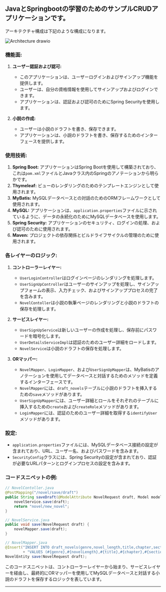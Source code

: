 ## JavaとSpringbootの学習のためのサンプルCRUDアプリケーションです。
アーキテクチャ構成は下記のような構成になります。

![Architecture drawio](https://github.com/dende-h/novelSite/assets/84645413/1c8528e4-5729-41d0-9b28-eed29854e132)

### 機能面:
1. **ユーザー認証および認可:**
   - このアプリケーションは、ユーザーログインおよびサインアップ機能を提供します。
   - ユーザーは、自分の資格情報を使用してサインアップおよびログインできます。
   - アプリケーションは、認証および認可のためにSpring Securityを使用します。

2. **小説の作成:**
   - ユーザーは小説のドラフトを書き、保存できます。
   - アプリケーションは、小説のドラフトを書き、保存するためのインターフェースを提供します。

### 使用技術:
1. **Spring Boot:** アプリケーションはSpring Bootを使用して構築されており、これは`pom.xml`ファイルとJavaクラス内のSpringのアノテーションから明らかです。
2. **Thymeleaf:** ビューのレンダリングのためのテンプレートエンジンとして使用されます。
3. **MyBatis:** MySQLデータベースとの対話のためのORMフレームワークとして使用されます。
4. **MySQL:** アプリケーションは、`application.properties`ファイルに示されているように、データの永続化のためにMySQLデータベースを使用します。
5. **Spring Security:** アプリケーションのセキュリティ、ログインの処理、および認可のために使用されます。
6. **Maven:** プロジェクトの依存関係とビルドライフサイクルの管理のために使用されます。

### 各レイヤーのロジック:
1. **コントローラーレイヤー:**
   - `UserLoginController`はログインページのレンダリングを処理します。
   - `UserSignUpController`はユーザーのサインアップを処理し、サインアップフォームの表示、入力チェック、およびサインアッププロセスの完了を含みます。
   - `NovelContoller`は小説の執筆ページのレンダリングと小説のドラフトの保存を処理します。

2. **サービスレイヤー:**
   - `UserSignUpService`は新しいユーザーの作成を処理し、保存前にパスワードを暗号化します。
   - `UserDetailsServiceImpl`は認証のためのユーザー詳細をロードします。
   - `NovelService`は小説のドラフトの保存を処理します。

3. **ORマッパー:**
   - `NovelMapper`、`LoginMapper`、および`UserSignUpMapper`は、MyBatisのアノテーションを使用してデータベースと対話するためのメソッドを定義するインターフェースです。
   - `NovelMapper`には、`draft_novels`テーブルに小説のドラフトを挿入するための`save`メソッドがあります。
   - `UserSignUpMapper`には、ユーザー詳細とロールをそれぞれのテーブルに挿入するための`create`および`createRole`メソッドがあります。
   - `LoginMapper`には、認証のためのユーザー詳細を取得する`identifyUser`メソッドがあります。

### 設定:
- `application.properties`ファイルには、MySQLデータベース接続の設定が含まれており、URL、ユーザー名、およびパスワードを含みます。
- `SecurityConfig`クラスには、Spring Securityの設定が含まれており、認証が必要なURLパターンとログインプロセスの設定を含みます。

### コードスニペットの例:
```java
// NovelContoller.java
@PostMapping("/novel/save/draft")
public String saveDraft(@ModelAttribute NovelRequest draft, Model model) {
    novelService.save(draft);
    return "novel/new_novel";
}
```

```java
// NovelService.java
public void save(NovelRequest draft) {
    novelMapper.save(draft);
}
```

```java
// NovelMapper.java
@Insert("INSERT INTO draft_novels(genre,novel_length,title,chapter,section,clause,text,user_id)"
        + "VALUES (#{genre},#{novelLength},#{title},#{chapter},#{section},#{clause},#{text},#{userId})")
NovelEntity save(NovelRequest draft);
```

このコードスニペットは、コントローラーレイヤーから始まり、サービスレイヤーを経由し、最終的にORマッパーを使用してMySQLデータベースと対話する小説のドラフトを保存するロジックを表しています。

---

